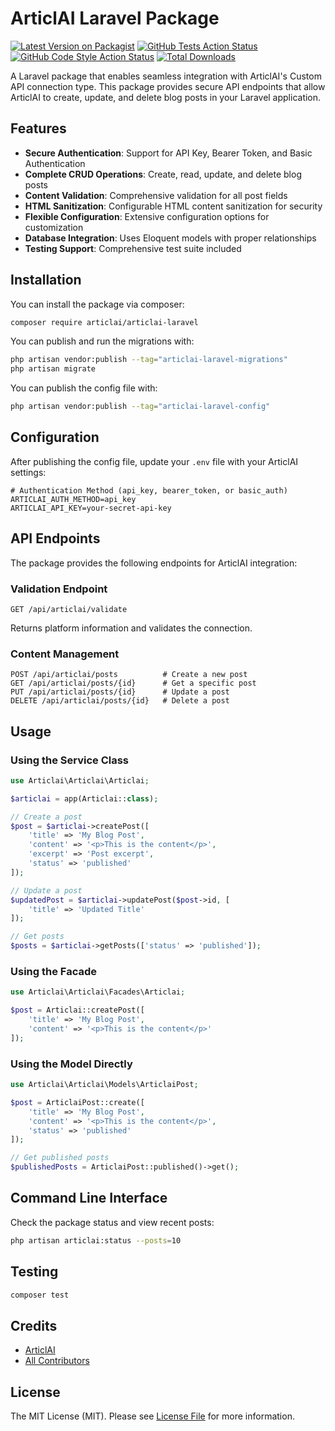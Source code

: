 # ArticlAI Laravel Package

[![Latest Version on Packagist](https://img.shields.io/packagist/v/articlai/articlai-laravel.svg?style=flat-square)](https://packagist.org/packages/articlai/articlai-laravel)
[![GitHub Tests Action Status](https://img.shields.io/github/actions/workflow/status/articlai/articlai-laravel/run-tests.yml?branch=main&label=tests&style=flat-square)](https://github.com/articlai/articlai-laravel/actions?query=workflow%3Arun-tests+branch%3Amain)
[![GitHub Code Style Action Status](https://img.shields.io/github/actions/workflow/status/articlai/articlai-laravel/fix-php-code-style-issues.yml?branch=main&label=code%20style&style=flat-square)](https://github.com/articlai/articlai-laravel/actions?query=workflow%3A"Fix+PHP+code+style+issues"+branch%3Amain)
[![Total Downloads](https://img.shields.io/packagist/dt/articlai/articlai-laravel.svg?style=flat-square)](https://packagist.org/packages/articlai/articlai-laravel)

A Laravel package that enables seamless integration with ArticlAI's Custom API connection type. This package provides secure API endpoints that allow ArticlAI to create, update, and delete blog posts in your Laravel application.

## Features

- **Secure Authentication**: Support for API Key, Bearer Token, and Basic Authentication
- **Complete CRUD Operations**: Create, read, update, and delete blog posts
- **Content Validation**: Comprehensive validation for all post fields
- **HTML Sanitization**: Configurable HTML content sanitization for security
- **Flexible Configuration**: Extensive configuration options for customization
- **Database Integration**: Uses Eloquent models with proper relationships
- **Testing Support**: Comprehensive test suite included

## Installation

You can install the package via composer:

```bash
composer require articlai/articlai-laravel
```

You can publish and run the migrations with:

```bash
php artisan vendor:publish --tag="articlai-laravel-migrations"
php artisan migrate
```

You can publish the config file with:

```bash
php artisan vendor:publish --tag="articlai-laravel-config"
```

## Configuration

After publishing the config file, update your `.env` file with your ArticlAI settings:

```env
# Authentication Method (api_key, bearer_token, or basic_auth)
ARTICLAI_AUTH_METHOD=api_key
ARTICLAI_API_KEY=your-secret-api-key
```

## API Endpoints

The package provides the following endpoints for ArticlAI integration:

### Validation Endpoint
```
GET /api/articlai/validate
```
Returns platform information and validates the connection.

### Content Management
```
POST /api/articlai/posts          # Create a new post
GET /api/articlai/posts/{id}      # Get a specific post
PUT /api/articlai/posts/{id}      # Update a post
DELETE /api/articlai/posts/{id}   # Delete a post
```

## Usage

### Using the Service Class

```php
use Articlai\Articlai\Articlai;

$articlai = app(Articlai::class);

// Create a post
$post = $articlai->createPost([
    'title' => 'My Blog Post',
    'content' => '<p>This is the content</p>',
    'excerpt' => 'Post excerpt',
    'status' => 'published'
]);

// Update a post
$updatedPost = $articlai->updatePost($post->id, [
    'title' => 'Updated Title'
]);

// Get posts
$posts = $articlai->getPosts(['status' => 'published']);
```

### Using the Facade

```php
use Articlai\Articlai\Facades\Articlai;

$post = Articlai::createPost([
    'title' => 'My Blog Post',
    'content' => '<p>This is the content</p>'
]);
```

### Using the Model Directly

```php
use Articlai\Articlai\Models\ArticlaiPost;

$post = ArticlaiPost::create([
    'title' => 'My Blog Post',
    'content' => '<p>This is the content</p>',
    'status' => 'published'
]);

// Get published posts
$publishedPosts = ArticlaiPost::published()->get();
```

## Command Line Interface

Check the package status and view recent posts:

```bash
php artisan articlai:status --posts=10
```

## Testing

```bash
composer test
```

## Credits

- [ArticlAI](https://github.com/articlai)
- [All Contributors](../../contributors)

## License

The MIT License (MIT). Please see [License File](LICENSE.md) for more information.
